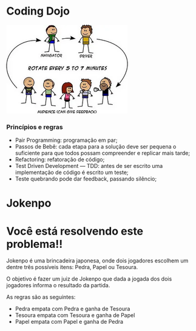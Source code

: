 # Coding Dojo
![Alt text](image.png)
### Princípios e regras
- Pair Programming: programação em par;
- Passos de Bebê: cada etapa para a solução deve ser pequena o suficiente para que todos possam compreender e replicar mais tarde;
- Refactoring: refatoração de código;
- Test Driven Development — TDD: antes de ser escrito uma implementação de código é escrito um teste;
- Teste quebrando pode dar feedback, passando silêncio;

# Jokenpo
# Você está resolvendo este problema!!

Jokenpo é uma brincadeira japonesa, onde dois jogadores escolhem um dentre três possíveis itens: Pedra, Papel ou Tesoura.

O objetivo é fazer um juiz de Jokenpo que dada a jogada dos dois jogadores informa o resultado da partida.

As regras são as seguintes:

- Pedra empata com Pedra e ganha de Tesoura
- Tesoura empata com Tesoura e ganha de Papel
- Papel empata com Papel e ganha de Pedra